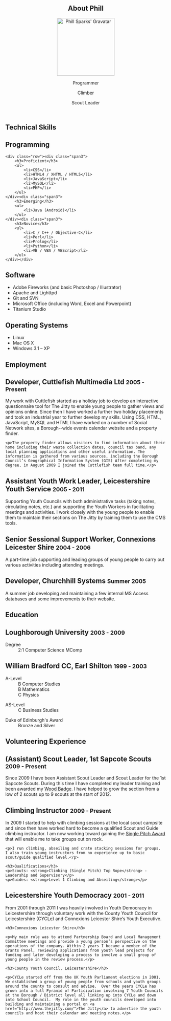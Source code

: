 <article id="page-about">

<header class="subhead" id="overview">
	<h1>About Phill</h1>
	<div class="row"><div class="span2">
		<img src="http://www.gravatar.com/avatar/fd3e5171cbc1f277daacacef4967bceb?s=180&amp;r=g" alt="Phill Sparks' Gravatar" height="180" width="180" />
	</div><div class="span10 lead-group">
		<p class="lead">Programmer</p>
		<p class="lead">Climber</p>
		<p class="lead">Scout Leader</p>
	</div></div>
</header>

<h1 class="page-header">Technical Skills</h1>

<div class="row"><div class="offset2 span10">
	<h2>Programming</h2>

	<div class="row"><div class="span3">
		<h3>Proficient</h3>
		<ul>
			<li>CSS</li>
			<li>HTML4 / XHTML / HTML5</li>
			<li>JavaScript</li>
			<li>MySQL</li>
			<li>PHP</li>
		</ul>
	</div><div class="span3">
		<h3>Emerging</h3>
		<ul>
			<li>Java (Android)</li>
		</ul>
	</div><div class="span3">
		<h3>Novice</h3>
		<ul>
			<li>C / C++ / Objective-C</li>
			<li>Perl</li>
			<li>Prolog</li>
			<li>Python</li>
			<li>VB / VBA / VBScript</li>
		</ul>
	</div></div>
</div></div>

<div class="row"><div class="offset2 span10">
	<h2>Software</h2>
	<ul>
		<li>Adobe Fireworks (and basic Photoshop / Illustrator)</li>
		<li>Apache and Lighttpd</li>
		<li>Git and SVN</li>
		<li>Microsoft Office (including Word, Excel and Powerpoint)</li>
		<li>Titanium Studio</li>
	</ul>
</div></div>

<div class="row"><div class="offset2 span10">
	<h2>Operating Systems</h2>
	<ul>
		<li>Linux</li>
		<li>Mac OS X</li>
		<li>Windows 3.1 &ndash; XP</li>
	</ul>
</div></div>

<h1 class="page-header">Employment</h1>

<h2>Developer, Cuttlefish Multimedia Ltd <small>2005 - Present</small></h2>

<div class="row"><div class="offset2 span10">
	<p>My work with Cuttlefish started as a holiday job to develop an interactive questionnaire tool for The Jitty to enable young people to gather views and opinions online. Since then I have worked a further two holiday placements and took an industrial year to further develop my skills. Using CSS, HTML, JavaScript, MySQL and HTML I have worked on a number of Social Network sites, a Borough-­‐wide events calendar website and a property finder.</p>

	<p>The property finder allows visitors to find information about their home including their waste collection dates, council tax band, any local planning applications and other useful information. The information is gathered from various sources, including the Borough Council’s Geographical Information System (GIS) After completing my degree, in August 2009 I joined the Cuttlefish team full time.</p>
</div></div>

<h2>Assistant Youth Work Leader, Leicestershire Youth Service <small>2005 - 2011</small></h2>

<div class="row"><div class="offset2 span10">
	<p>Supporting Youth Councils with both administrative tasks (taking notes, circulating notes, etc.) and supporting the Youth Workers in facilitating meetings and activities. I work closely with the young people to enable them to maintain their sections on The Jitty by training them to use the CMS tools.</p>
</div></div>

<h2>Senior Sessional Support Worker, Connexions Leicester Shire <small>2004 - 2006</small></h2>

<div class="row"><div class="offset2 span10">
	<p>A part-time job supporting and leading groups of young people to carry out various activities including attending meetings.</p>
</div></div>

<h2>Developer, Churchhill Systems <small>Summer 2005</small></h2>

<div class="row"><div class="offset2 span10">
	<p>A summer job developing and maintaining a few internal MS Access databases and some improvements to their website.</p>
</div></div>


<h1 class="page-header">Education</h1>

<h2>Loughborough University <small>2003 - 2009</small></h2>

<div class="row">
	<dl class="offset2 span10">
		<dt>Degree</dt>
		<dd>2:1 Computer Science MComp</dd>
	</dl>
</div>

<h2>William Bradford CC, Earl Shilton <small>1999 - 2003</small></h2>

<div class="row"><div class="offset2 span3">
	<dl>
		<dt>A-Level</dt>
		<dd>B Computer Studies</dd>
		<dd>B Mathematics</dd>
		<dd>C Physics</dd>
	</dl>
</div><div class="span3">
	<dl>
		<dt>AS-Level</dt>
		<dd>C Business Studies</dd>
<!--
		<dt>GCSE</dt>
		<dd>5 As, 2 Bs and 2 Cs; including English and Double Science</dd>
-->
	</dl>
</div><div class="span3">
	<dl>
		<dt>Duke of Edinburgh's Award</dt>
		<dd>Bronze and Silver</dd>
<!--
		<dt><abbr title="Computer Literacy and Information Technology">CLAIT</abbr></dt>
		<dd>Pass - 5 Modules</dd>
-->
	</dl>
</div></div>

<h1 class="page-header">Volunteering Experience</h1>

<h2>(Assistant) Scout Leader, 1st Sapcote Scouts <small>2009 - Present</small></h2>

<div class="row"><div class="offset2 span10">
	<p>Since 2009 I have been Assistant Scout Leader and Scout Leader for the 1st Sapcote Scouts.  During this time I have completed my leader training and been awarded my <a href="http://www.scouts.org.uk/woodbadge">Wood Badge</a>.  I have helped to grow the section from a low of 2 scouts up to 9 scouts at the start of 2012.</p>
</div></div>

<h2>Climbing Instructor <small>2009 - Present</small></h2>

<div class="row"><div class="offset2 span10">
	<p>In 2009 I started to help with climbing sessions at the local scout campsite and since then have worked hard to become a qualified Scout and Guide climbing instructor.  I am now working toward gaining the <a href="http://www.mltuk.org/spa.php">Single Pitch Award</a> that will enable me to take groups out on rock.</p>

	<p>I run climbing, abseiling and crate stacking sessions for groups.  I also train young instructors from no experience up to basic scout/guide qualified level.</p>

	<h3>Qualifications</h3>
	<p>Scouts: <strong>Climbing (Single Pitch) Top Rope</strong> - Leadership and Supervisory</p>
	<p>Guides: <strong>Level 1 Climbing and Abseiling</strong></p>

</div></div>

<h2>Leicestershire Youth Democracy <small>2001 - 2011</small></h2>

<div class="row"><div class="offset2 span10">
	<p>From 2001 through 2011 I was heavily involved in Youth Democracy in Leicestershire through voluntary work with the County Youth Council for Leicestershire (CYCLe) and Connexions Leicester Shire’s Youth Executive.</p>

	<h3>Connexions Leicester Shire</h3>

	<p>My main role was to attend Partnership Board and Local Management Committee meetings and provide a young person’s perspective on the operations of the company. Within 2 years I became a member of the Grants Panel, reviewing applications from youth lead projects for funding and later developing a process to involve a small group of young people in the review process.</p>

	<h3>County Youth Council, Leicestershire</h3>

	<p>CYCLe started off from the UK Youth Parliament elections in 2001.  We established a group of young people from schools and youth groups around the county to consult and advise.  Over the years CYCLe has grown into a full Pyramid of Participation involving 7 Youth Councils at the Borough / District level all linking up into CYCLe and down into School Council.  My role in the youth councils developed into building and maintaining a portal on <a href="http://www.thejitty.com/">The Jitty</a> to advertise the youth councils and host their calendar and meeting notes.</p>
</div></div>

</article>